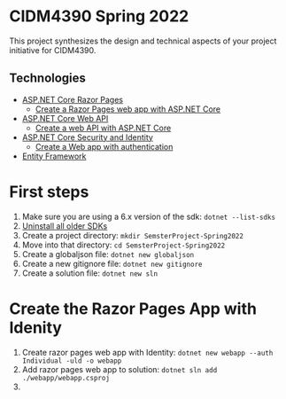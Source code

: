 # CIDM4390 Spring 2022

This project synthesizes the design and technical aspects of your project initiative for CIDM4390.

## Technologies

-   [ASP.NET Core Razor Pages](https://docs.microsoft.com/en-us/aspnet/core/razor-pages/?view=aspnetcore-6.0&tabs=visual-studio-code)
    -   [Create a Razor Pages web app with ASP.NET Core](https://docs.microsoft.com/en-us/aspnet/core/tutorials/razor-pages/razor-pages-start?view=aspnetcore-6.0&tabs=visual-studio-code)
-   [ASP.NET Core Web API](https://docs.microsoft.com/en-us/aspnet/core/web-api/?view=aspnetcore-6.0)
    -   [Create a web API with ASP.NET Core](https://docs.microsoft.com/en-us/aspnet/core/tutorials/first-web-api?view=aspnetcore-6.0&tabs=visual-studio)
-   [ASP.NET Core Security and Identity](https://docs.microsoft.com/en-us/aspnet/core/security/?view=aspnetcore-6.0)
    -   [Create a Web app with authentication](https://docs.microsoft.com/en-us/aspnet/core/security/authentication/identity?view=aspnetcore-6.0&tabs=netcore-cli#create-a-web-app-with-authentication)
-   [Entity Framework](https://docs.microsoft.com/en-us/ef/core/)

# First steps
1. Make sure you are using a 6.x version of the sdk: `dotnet --list-sdks`
1. [Uninstall all older SDKs](https://docs.microsoft.com/en-us/dotnet/core/install/remove-runtime-sdk-versions?pivots=os-windows)
1. Create a project directory: `mkdir SemsterProject-Spring2022`
1. Move into that directory: `cd SemsterProject-Spring2022`
1. Create a globaljson file: `dotnet new globaljson`
1. Create a new gitignore file: `dotnet new gitignore`
1. Create a solution file: `dotnet new sln`

# Create the Razor Pages App with Idenity

1. Create razor pages web app with Identity: `dotnet new webapp --auth Individual -uld -o webapp`
1. Add razor pages web app to solution: `dotnet sln add ./webapp/webapp.csproj`
1. 